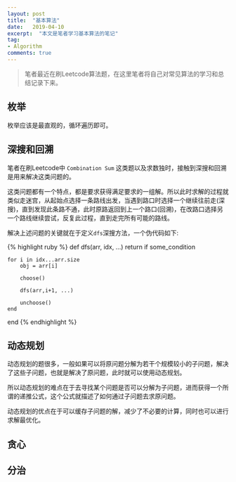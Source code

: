 ```yaml
---
layout: post
title:  "基本算法"
date:   2019-04-10
excerpt:  "本文是笔者学习基本算法的笔记"
tag:
- Algorithm
comments: true
---
```


> 笔者最近在刷Leetcode算法题，在这里笔者将自己对常见算法的学习和总结记录下来。

## 枚举

枚举应该是最直观的，循环遍历即可。

## 深搜和回溯

笔者在刷Leetcode中 `Combination Sum` 这类题以及求数独时，接触到深搜和回溯是用来解决这类问题的。

这类问题都有一个特点，都是要求获得满足要求的一组解。所以此时求解的过程就类似走迷宫，从起始点选择一条路线出发，当遇到路口时选择一个继续往前走(深搜)，直到发现此条路不通，此时原路返回到上一个路口(回溯)，在改路口选择另一个路线继续尝试，反复此过程，直到走完所有可能的路线。

解决上述问题的关键就在于定义`dfs`深搜方法，一个伪代码如下:

{% highlight ruby %}
def dfs(arr, idx, ...)
	return if some_condition

	for i in idx...arr.size
		obj = arr[i]

		choose()

		dfs(arr,i+1, ...)

		unchoose()
	end
end
{% endhighlight %}

## 动态规划

动态规划的题很多，一般如果可以将原问题分解为若干个规模较小的子问题，解决了这些子问题，也就是解决了原问题，此时就可以使用动态规划。

所以动态规划的难点在于去寻找某个问题是否可以分解为子问题，进而获得一个所谓的递推公式，这个公式就描述了如何通过子问题去求原问题。

动态规划的优点在于可以缓存子问题的解，减少了不必要的计算，同时也可以进行求解最优化。

## 贪心

## 分治